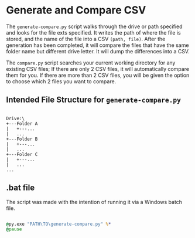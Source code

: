 # Generate and Compare CSV

The `generate-compare.py` script walks through the drive or path specified and looks for the file exts specified. It writes the path of where the file is stored, and the name of the file into a CSV `(path, file)`. After the generation has been completed, it will compare the files that have the same folder name but different drive letter. It will dump the differences into a CSV.

The `compare.py` script searches your current working directory for any existing CSV files; If there are only 2 CSV files, it will automatically compare them for you. If there are more than 2 CSV files, you will be given the option to choose which 2 files you want to compare.

## Intended File Structure for `generate-compare.py`

``` file

Drive:\
+---Folder A
|   +---...
|   ...
+---Folder B
|   +---...
|   ...
+---Folder C
|   +---...
|   ...
...

```

## .bat file

The script was made with the intention of running it via a Windows batch file.

``` bat

@py.exe "PATH\TO\generate-compare.py" %*
@pause

```
